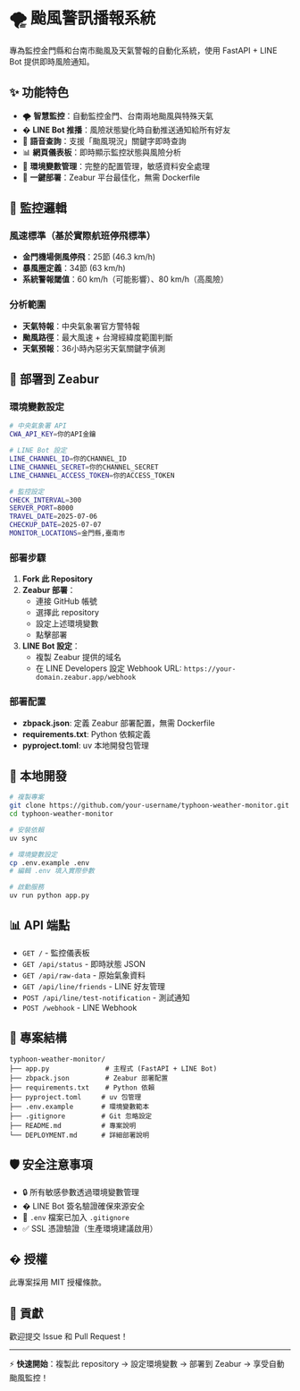 # 🌪️ 颱風警訊播報系統

專為監控金門縣和台南市颱風及天氣警報的自動化系統，使用 FastAPI + LINE Bot 提供即時風險通知。

## ✨ 功能特色

- 🌪️ **智慧監控**：自動監控金門、台南兩地颱風與特殊天氣
- � **LINE Bot 推播**：風險狀態變化時自動推送通知給所有好友
- 🎯 **語音查詢**：支援「颱風現況」關鍵字即時查詢
- 📊 **網頁儀表板**：即時顯示監控狀態與風險分析
- 🔧 **環境變數管理**：完整的配置管理，敏感資料安全處理
- 🚀 **一鍵部署**：Zeabur 平台最佳化，無需 Dockerfile

## 🎯 監控邏輯

### 風速標準（基於實際航班停飛標準）
- **金門機場側風停飛**：25節 (46.3 km/h)
- **暴風圈定義**：34節 (63 km/h)
- **系統警報閾值**：60 km/h（可能影響）、80 km/h（高風險）

### 分析範圍
- **天氣特報**：中央氣象署官方警特報
- **颱風路徑**：最大風速 + 台灣經緯度範圍判斷
- **天氣預報**：36小時內惡劣天氣關鍵字偵測

## 🚀 部署到 Zeabur

### 環境變數設定

```bash
# 中央氣象署 API
CWA_API_KEY=你的API金鑰

# LINE Bot 設定
LINE_CHANNEL_ID=你的CHANNEL_ID
LINE_CHANNEL_SECRET=你的CHANNEL_SECRET
LINE_CHANNEL_ACCESS_TOKEN=你的ACCESS_TOKEN

# 監控設定
CHECK_INTERVAL=300
SERVER_PORT=8000
TRAVEL_DATE=2025-07-06
CHECKUP_DATE=2025-07-07
MONITOR_LOCATIONS=金門縣,臺南市
```

### 部署步驟

1. **Fork 此 Repository**
2. **Zeabur 部署**：
   - 連接 GitHub 帳號
   - 選擇此 repository
   - 設定上述環境變數
   - 點擊部署
3. **LINE Bot 設定**：
   - 複製 Zeabur 提供的域名
   - 在 LINE Developers 設定 Webhook URL: `https://your-domain.zeabur.app/webhook`

### 部署配置

- **zbpack.json**: 定義 Zeabur 部署配置，無需 Dockerfile
- **requirements.txt**: Python 依賴定義
- **pyproject.toml**: uv 本地開發包管理

## 🔧 本地開發

```bash
# 複製專案
git clone https://github.com/your-username/typhoon-weather-monitor.git
cd typhoon-weather-monitor

# 安裝依賴
uv sync

# 環境變數設定
cp .env.example .env
# 編輯 .env 填入實際參數

# 啟動服務
uv run python app.py
```

## 📊 API 端點

- `GET /` - 監控儀表板
- `GET /api/status` - 即時狀態 JSON
- `GET /api/raw-data` - 原始氣象資料
- `GET /api/line/friends` - LINE 好友管理
- `POST /api/line/test-notification` - 測試通知
- `POST /webhook` - LINE Webhook

## 📁 專案結構

```
typhoon-weather-monitor/
├── app.py              # 主程式 (FastAPI + LINE Bot)
├── zbpack.json         # Zeabur 部署配置
├── requirements.txt    # Python 依賴
├── pyproject.toml     # uv 包管理
├── .env.example       # 環境變數範本
├── .gitignore         # Git 忽略設定
├── README.md          # 專案說明
└── DEPLOYMENT.md      # 詳細部署說明
```

## 🛡️ 安全注意事項

- 🔒 所有敏感參數透過環境變數管理
- � LINE Bot 簽名驗證確保來源安全
- 🚫 `.env` 檔案已加入 `.gitignore`
- ✅ SSL 憑證驗證（生產環境建議啟用）

## � 授權

此專案採用 MIT 授權條款。

## 🤝 貢獻

歡迎提交 Issue 和 Pull Request！

---

⚡ **快速開始**：複製此 repository → 設定環境變數 → 部署到 Zeabur → 享受自動颱風監控！
